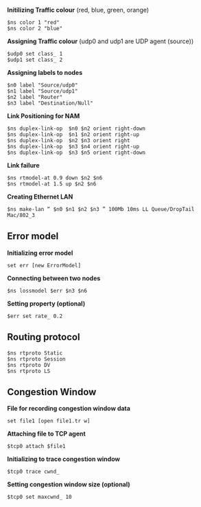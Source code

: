 **Initilizing Traffic colour** (red, blue, green, orange)
```
$ns color 1 "red"
$ns color 2 "blue"
```
**Assigning Traffic colour** (udp0 and udp1 are UDP agent (source))
```
$udp0 set class_ 1
$udp1 set class_ 2
```

**Assigning labels to nodes**
```
$n0 label "Source/udp0"
$n1 label "Source/udp1"
$n2 label "Router"
$n3 label "Destination/Null"
```

**Link Positioning for NAM**
```
$ns duplex-link-op  $n0 $n2 orient right-down
$ns duplex-link-op  $n1 $n2 orient right-up
$ns duplex-link-op  $n2 $n3 orient right
$ns duplex-link-op  $n3 $n4 orient right-up
$ns duplex-link-op  $n3 $n5 orient right-down
```

**Link failure**
```
$ns rtmodel-at 0.9 down $n2 $n6
$ns rtmodel-at 1.5 up $n2 $n6
```

**Creating Ethernet LAN**
```
$ns make-lan “ $n0 $n1 $n2 $n3 ” 100Mb 10ms LL Queue/DropTail Mac/802_3
```

## Error model

**Initializing error model**

``set err [new ErrorModel]``

**Connecting between two nodes**

``$ns lossmodel $err $n3 $n6``

**Setting property (optional)**

``$err set rate_ 0.2``

## Routing protocol
```
$ns rtproto Static
$ns rtproto Session
$ns rtproto DV
$ns rtproto LS
```

## Congestion Window

**File for recording congestion window data**

``set file1 [open file1.tr w]``

**Attaching file to TCP agent**

``$tcp0 attach $file1``

**Initializing to trace congestion window**

``$tcp0 trace cwnd_``

**Setting congestion window size (optional)**

``$tcp0 set maxcwnd_ 10``
